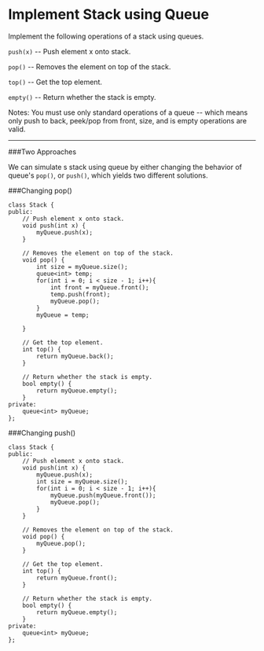 # Implement Stack using Queue

Implement the following operations of a stack using queues.

```push(x)``` -- Push element x onto stack.

```pop()``` -- Removes the element on top of the stack.

```top()``` -- Get the top element.

```empty()``` -- Return whether the stack is empty.

Notes:
You must use only standard operations of a queue -- which means only push to back, peek/pop from front, size, and is empty operations are valid.




---


###Two Approaches

We can simulate s stack using queue by either changing the behavior of queue's ```pop()```, or ```push()```, which yields two different solutions.

###Changing pop()



```
class Stack {
public:
    // Push element x onto stack.
    void push(int x) {
        myQueue.push(x);
    }

    // Removes the element on top of the stack.
    void pop() {
        int size = myQueue.size();
        queue<int> temp;
        for(int i = 0; i < size - 1; i++){
            int front = myQueue.front();
            temp.push(front);
            myQueue.pop();
        }
        myQueue = temp;
        
    }

    // Get the top element.
    int top() {
        return myQueue.back();
    }

    // Return whether the stack is empty.
    bool empty() {
        return myQueue.empty();
    }
private:
    queue<int> myQueue;
};
```


###Changing push()

```
class Stack {
public:
    // Push element x onto stack.
    void push(int x) {
        myQueue.push(x);
        int size = myQueue.size();
        for(int i = 0; i < size - 1; i++){
            myQueue.push(myQueue.front());
            myQueue.pop();
        }
    }

    // Removes the element on top of the stack.
    void pop() {
        myQueue.pop();
    }

    // Get the top element.
    int top() {
        return myQueue.front();
    }

    // Return whether the stack is empty.
    bool empty() {
        return myQueue.empty();
    }
private:
    queue<int> myQueue;
};
```